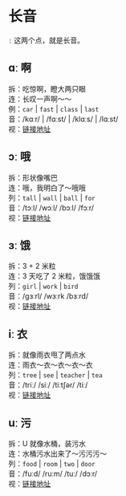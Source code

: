 # 长音

`ː` 这两个点，就是长音。

## ɑː 啊

拆：吃惊啊，瞪大两只眼  
连：长叹一声啊～～  
例：`car` | `fast` | `class` | `last`  
音：/kɑːr/ | /fɑːst/ | /klɑːs/ | /lɑːst/  
视：[链接地址](https://appfrxl8ojj7783.h5.xiaoeknow.com/p/course/video/v_663c29e8e4b0d84dfe4a2005?product_id=p_663c25abe4b0694ca03171dd)

## ɔː 哦

拆：形状像嘴巴  
连：哦，我明白了～哦哦  
列：`tall` | `wall` | `ball` | `for`  
音：/tɔːl/ /wɔːl/ /bɔːl/ /fɔːr/  
视：[链接地址](https://appfrxl8ojj7783.h5.xiaoeknow.com/p/course/video/v_663c29e7e4b023c0667f6278?product_id=p_663c25abe4b0694ca03171dd)

## ɜː 饿

拆：3 + 2 米粒  
连：3 天吃了 2 米粒，饿饿饿  
列：`girl` | `work` | `bird`  
音：/ɡɜːrl/ /wɜːrk /bɜːrd/  
视：[链接地址](https://appfrxl8ojj7783.h5.xiaoeknow.com/p/course/video/v_663c29e2e4b0694c62c26e87?product_id=p_663c25abe4b0694ca03171dd)

## iː 衣

拆：就像雨衣甩了两点水  
连：雨衣～衣～衣～衣～衣  
列：`tree` | `see` | `teacher` | `tea`  
音：/triː/ /siː/ /tiːtʃər/ /tiː/  
视：[链接地址](https://appfrxl8ojj7783.h5.xiaoeknow.com/p/course/video/v_663c29ede4b0694c62c26e8f?product_id=p_663c25abe4b0694ca03171dd)

## uː 污

拆：U 就像水桶，装污水  
连：水桶污水出来了～污污污～  
列：`food` | `room` | `two` | `door`  
音：/fuːd/ /ruːm/ /tuː/ /dɔːr/  
视：[链接地址](https://appfrxl8ojj7783.h5.xiaoeknow.com/p/course/video/v_663c29e4e4b0694ca03174f0?product_id=p_663c25abe4b0694ca03171dd)
